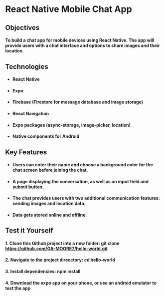 # React Native Mobile Chat App

## Objectives

#### To build a chat app for mobile devices using React Native. The app will provide users with a chat interface and options to share images and their location.

## Technologies

- #### React Native

- #### Expo

- #### Firebase (Firestore for message database and image storage)

- #### React Navigation

- #### Expo packages (async-storage, image-picker, location)

- #### Native components for Android

## Key Features

- #### Users can enter their name and choose a background color for the chat screen before joining the chat.

- #### A page displaying the conversation, as well as an input field and submit button.

- #### The chat provides users with two additional communication features: sending images and location data.

- #### Data gets stored online and offline.

## Test it Yourself

#### 1. Clone this Github project into a new folder: git clone https://github.com/GA-MOORE7/hello-world.git

#### 2. Navigate to the project direcctory: cd hello-world

#### 3. Install dependencies: npm install

#### 4. Download the expo app on your phone, or use an android emulator to test the app
